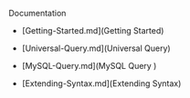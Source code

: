 Documentation

- [Getting-Started.md](Getting Started)

- [Universal-Query.md](Universal Query)
- [MySQL-Query.md](MySQL Query )

- [Extending-Syntax.md](Extending Syntax)
